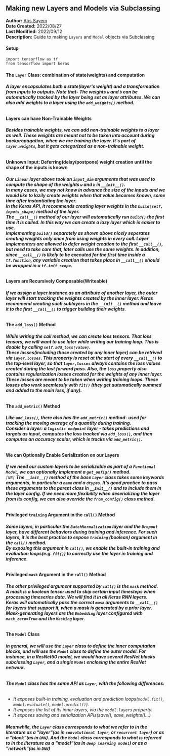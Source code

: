 ## **Making new Layers and Models via Subclassing**
**Author:** [Abs Sayem](https://github.com/abs-sayem)<br>
**Date Created:** 2022/08/27<br>
**Last Modified:** 2022/09/12<br>
**Description:** Guide to making `Layers` and `Model` objects via Subclassing

#### **Setup**
```
import tensorflow as tf
from tensorflow import keras
```

#### **The `Layer` Class: combination of state(weights) and computation**
###### **A layer encapsulates both a state(layer's weight) and a transformation from inputs to outputs. Note that- The weights `w` and `b` can be automatically tracked by the layer being set as layer attributes. We can also add weights to a layer using the `add_weights()` method.**
#### **Layers can have Non-Trainable Weights**
###### **Besides trainable weights, we can add non-trainable weights to a layer as well. These weights are meant not to be taken into account during backpropagation, when we are training the layer. It's part of `layer.weights`, but it gets categorized as a non-trainable weight.**
#### **Unknown Input: Deferring(delay/postpone) weight creation until the shape of the inputs is known**
###### **Our `Linear` layer above took an `input_dim` arguments that was used to compute the shape of the weights `w` and `b` in `__init__()`.<br>In many cases, we may not know in advance the size of the inputs and we would like to lazily create weights when that value becomes known, some time after instantiating the layer.<br>In the Keras API, it recommends creating layer weights in the `build(self, inputs_shape)` method of the layer.<br>The `__call__()` method of our layer will automatically run `build()` the first time it is called. In this way we can create a lazy layer which is easier to use.<br>Implementing `build()` separately as shown above nicely seperates creating weights only once from using weights in every call. Layer implementers are allowed to defer weight creation to the first `__call__()`, but need to take care that, later calls use the same weights. In addition, since `__call__()` is likely to be executed for the first time inside a `tf.function`, any variable creation that takes place in `__call__()` should be wrapped in a `tf.init_scope`.**
#### **Layers are Recursively Composable(Writeable)**
###### **If we assign a layer instance as an attribute of another layer, the outer layer will start tracking the weights created by the inner layer. Keras recommend creating such sublayers in the `__init__()` method and leave it to the first `__call__()` to trigger building their weights.**
#### **The `add_loss()` Method**
###### **While writing the call method, we can create loss tensors. That loss tensors, we will want to use later while writing our training loop. This is doable by calling `self.add_loss(value)`.<br>These losses(including those created by any inner layer) can be retrived via `layer.losses`. This property is reset at the start of every `__call__()` to the top-level layer, so that `layer,losses` always contains the loss values created during the last forward pass. Also, the `loss` property also contains regularization losses created for the weights of any inner layer.<br>These losses are meant to be taken when writing training loops. These losses also work seemlessly with `fit()` (they get automatically summed and added to the main loss, if any).**
#### **The `add_metric()` Method**
###### **Like `add_loss()`, there also has the `add_metric()` method- used for tracking the moving average of a quantity during training.<br>Consider a layer: a `logistic endpoint` layer - takes predictions and targets as input, computes the loss tracked via `add_loss()`, and then computes an accuracy scalar, which is tracks via `add_metric()`.**
#### **We can Optionally Enable Serialization on our Layers**
###### **If we need our custom layers to be serializable as part of a `Functional Model`, we can optionally implement a `get_onfig()` method.<br>** `[NB]` **The `__init__()` method of the base `Layer` class takes some keywords arguments, in particular a `name` and a `dtypes`. It's good practice to pass these arguments to the parent class in `__Init__()` and to include them in the layer config. If we need more flexibility when deserializing the layer from its config, we can also override the `from_config()` class method.**
#### **Privileged `training` Argument in the `call()` Method**
###### **Some layers, in particular the `BatchNormalization` layer and the `Dropout` layer, have different behaviors during training and inference. For such layers, it is the best practice to expose `training` (boolean) argument in the `call()` method.<br>By exposing this argument in `call()`, we enable the built-in training and evaluation loops(e.g. `fit()`) to correctly use the layer in training and inference.**
#### **Privileged `mask` Argument in the `call()` Method**
###### **The other privileged argument supported by `call()` is the `mask` method.<br>A mask is a boolean tensor used to skip certain input timesteps when processing timeseries data. We will find it in all Keras RNN layers.<br>Keras will automatically pass the correct `mask` arguments to `__call__()` for layers that support it, when a mask is generated by a prior layer. Mask-generating layers are the `Embedding` layer configured with `mask_zero=True` and the `Masking` layer.**
#### **The `Model` Class**
###### **in general, we will use the `Layer` class to define the inner computation blocks, and will use the `Model` class to define the outer model. For instance, in a ResNet50 model, we would have several ResNet blocks subclassing `Layer`, and a single `Model` enclosing the entire ResNet network.**
###### **The `Model` class has the same API as `Layer`, with the following differences:**
* *It exposes built-in training, evaluation and prediction loops(`model.fit()`, `model.evaluate()`, `model.predict()`).*
* *It exposes the list of its inner layers, via the `model.layers` property.*
* *It exposes saving and serialization APIs(save(), save_weights()...)*
###### **Meanwhile, the `Layer` class corresponds to what we refer to in the literature as a "layer"(as in `convolutional layer`, or `recurrent layer`) or as a "block"(as in `DNN`). And the `Model` class corresponds to what is referred to in the literature as a "model"(as in `deep learning model`) or as a "network"(as in `DNN`)**